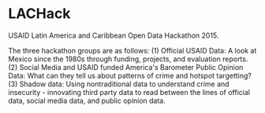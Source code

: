 # LACHack
USAID Latin America and Caribbean Open Data Hackathon 2015.

The three hackathon groups are as follows:
(1) Official USAID Data: A look at Mexico since the 1980s through funding, projects, and evaluation reports.
(2) Social Media and USAID funded America's Barometer Public Opinion Data: What can they tell us about patterns of crime and hotspot targetting?
(3) Shadow data: Using nontraditional data to understand crime and insecurity - innovating third party data to read between the lines of official data, social media data, and public opinion data.
